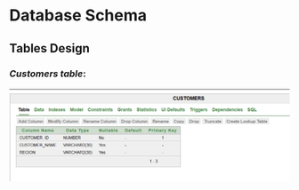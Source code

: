 # **Database Schema**
## **Tables Design**
### *Customers table*:
![Database Schema](customers_table.png)
